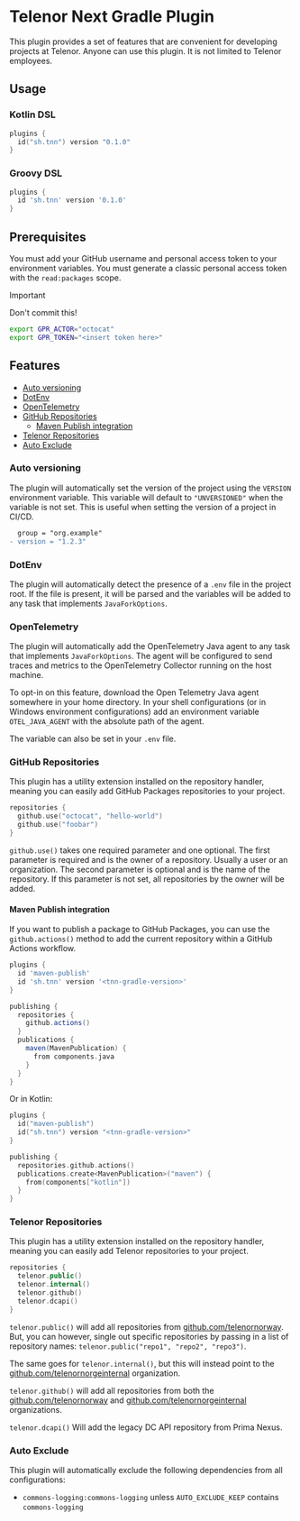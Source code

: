 # Telenor Next Gradle Plugin

This plugin provides a set of features that are convenient
for developing projects at Telenor. Anyone can use this
plugin. It is not limited to Telenor employees.

## Usage

### Kotlin DSL

<!-- @formatter:off -->
```kts
plugins {
  id("sh.tnn") version "0.1.0"
}
```
<!-- @formatter:on -->

### Groovy DSL

<!-- @formatter:off -->
```groovy
plugins {
  id 'sh.tnn' version '0.1.0'
}
```
<!-- @formatter:on -->

## Prerequisites

You must add your GitHub username and personal access token
to your environment variables. You must generate a classic
personal access token with the `read:packages` scope.

> [!IMPORTANT]
> Don't commit this!

```bash
export GPR_ACTOR="octocat"
export GPR_TOKEN="<insert token here>"
```

## Features

- [Auto versioning](#auto-versioning)
- [DotEnv](#dotenv)
- [OpenTelemetry](#opentelemetry)
- [GitHub Repositories](#github-repositories)
  - [Maven Publish integration](#maven-publish-integration)
- [Telenor Repositories](#telenor-repositories)
- [Auto Exclude](#auto-exclude)

### Auto versioning

The plugin will automatically set the version of the project
using the `VERSION` environment variable. This variable will
default to `"UNVERSIONED"` when the variable is not set.
This is useful when setting the version of a project in
CI/CD.

```diff
  group = "org.example"
- version = "1.2.3"
```

### DotEnv

The plugin will automatically detect the presence of a
`.env` file in the project root. If the file is present, it
will be parsed and the variables will be added to any task
that implements `JavaForkOptions`.

### OpenTelemetry

The plugin will automatically add the OpenTelemetry Java
agent to any task that implements `JavaForkOptions`. The
agent will be configured to send traces and metrics to
the OpenTelemetry Collector running on the host machine.

To opt-in on this feature, download the Open Telemetry
Java agent somewhere in your home directory. In your
shell configurations (or in Windows environment
configurations) add an environment variable
`OTEL_JAVA_AGENT` with the absolute path of the agent.

The variable can also be set in your `.env` file.

### GitHub Repositories

This plugin has a utility extension installed on the
repository handler, meaning you can easily add GitHub
Packages repositories to your project.

<!-- @formatter:off -->
```kotlin
repositories {
  github.use("octocat", "hello-world")
  github.use("foobar")
}
```
<!-- @formatter:on -->

`github.use()` takes one required parameter and one
optional. The first parameter is required and is the owner
of a repository. Usually a user or an organization. The
second parameter is optional and is the name of the
repository. If this parameter is not set, all repositories
by the owner will be added.

#### Maven Publish integration

If you want to publish a package to GitHub Packages, you
can use the `github.actions()` method to add the current
repository within a GitHub Actions workflow.

<!-- @formatter:off -->
```groovy
plugins {
  id 'maven-publish'
  id 'sh.tnn' version '<tnn-gradle-version>'
}

publishing {
  repositories {
    github.actions()
  }
  publications {
    maven(MavenPublication) {
      from components.java
    }
  }
}
```

Or in Kotlin:

```kotlin
plugins {
  id("maven-publish")
  id("sh.tnn") version "<tnn-gradle-version>"
}

publishing {
  repositories.github.actions()
  publications.create<MavenPublication>("maven") {
    from(components["kotlin"])
  }
}
```

### Telenor Repositories

This plugin has a utility extension installed on the
repository handler, meaning you can easily add Telenor
repositories to your project.

<!-- @formatter:off -->
```kotlin
repositories {
  telenor.public()
  telenor.internal()
  telenor.github()
  telenor.dcapi()
}
```
<!-- @formatter:on -->

`telenor.public()` will add all repositories from
[github.com/telenornorway](https://github.com/telenornorway).
But, you can however, single out specific repositories by
passing in a list of repository
names: `telenor.public("repo1", "repo2", "repo3")`.

The same goes for `telenor.internal()`, but this will
instead point to
the [github.com/telenornorgeinternal](https://github.com/telenornorgeinternal)
organization.

`telenor.github()` will add all repositories from both the
[github.com/telenornorway](https://github.com/telenornorway)
and [github.com/telenornorgeinternal](https://github.com/telenornorgeinternal)
organizations.

`telenor.dcapi()` Will add the legacy DC API repository from
Prima Nexus.

### Auto Exclude

This plugin will automatically exclude the following
dependencies from all configurations:

- `commons-logging:commons-logging`
  unless `AUTO_EXCLUDE_KEEP` contains `commons-logging`
